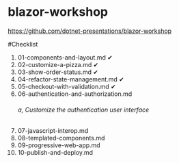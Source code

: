 # blazor-workshop
https://github.com/dotnet-presentations/blazor-workshop

#Checklist

1. 01-components-and-layout.md ✔
2. 02-customize-a-pizza.md ✔
3. 03-show-order-status.md ✔
4. 04-refactor-state-management.md ✔
5. 05-checkout-with-validation.md ✔
6. 06-authentication-and-authorization.md
    ###### a, Customize the authentication user interface 
8. 07-javascript-interop.md
9. 08-templated-components.md
10. 09-progressive-web-app.md
11. 10-publish-and-deploy.md
